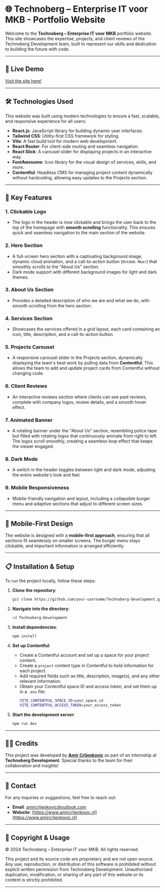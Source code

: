 # 🌐 Technoberg – Enterprise IT voor MKB - Portfolio Website

Welcome to the **Technoberg – Enterprise IT voor MKB** portfolio website. This site showcases the expertise, projects, and client reviews of the Technoberg Development team, built to represent our skills and dedication to building the future with code.

---

## 🌟 Live Demo
[Visit the site here!](your-live-site-url-here)

---

## 🛠️ Technologies Used

This website was built using modern technologies to ensure a fast, scalable, and responsive experience for all users:

- **React.js**: JavaScript library for building dynamic user interfaces.
- **Tailwind CSS**: Utility-first CSS framework for styling.
- **Vite**: A fast build tool for modern web development.
- **React Router**: For client-side routing and seamless navigation.
- **React Slick**: A carousel slider for displaying projects in an interactive way.
- **FontAwesome**: Icon library for the visual design of services, skills, and more.
- **Contentful**: Headless CMS for managing project content dynamically without hardcoding, allowing easy updates to the Projects section.

---

## 🎨 Key Features

### 1. **Clickable Logo**
- The logo in the header is now clickable and brings the user back to the top of the homepage with **smooth scrolling** functionality. This ensures quick and seamless navigation to the main section of the website.

### 2. **Hero Section**
- A full-screen hero section with a captivating background image, dynamic cloud animation, and a call-to-action button (`Ontdek Meer`) that smoothly scrolls to the "About Us" section.
- Dark mode support with different background images for light and dark themes.

### 3. **About Us Section**
- Provides a detailed description of who we are and what we do, with smooth scrolling from the hero section.

### 4. **Services Section**
- Showcases the services offered in a grid layout, each card containing an icon, title, description, and a call-to-action button.

### 5. **Projects Carousel**
- A responsive carousel slider in the Projects section, dynamically displaying the team's best work by pulling data from **Contentful**. This allows the team to add and update project cards from Contentful without changing code.

### 6. **Client Reviews**
- An interactive reviews section where clients can see past reviews, complete with company logos, review details, and a smooth hover effect.

### 7. **Animated Banner**
- A rotating banner under the "About Us" section, resembling police tape but filled with rotating logos that continuously animate from right to left. The logos scroll smoothly, creating a seamless loop effect that keeps the viewer engaged.

### 8. **Dark Mode**
- A switch in the header toggles between light and dark mode, adjusting the entire website's look and feel.

### 9. **Mobile Responsiveness**
- Mobile-friendly navigation and layout, including a collapsible burger menu and adaptive sections that adjust to different screen sizes.

---

## 📱 Mobile-First Design

The website is designed with a **mobile-first approach**, ensuring that all sections fit seamlessly on smaller screens. The burger menu stays clickable, and important information is arranged efficiently.

---

## 📋 Installation & Setup

To run the project locally, follow these steps:

1. **Clone the repository**:
    ```bash
    git clone https://github.com/your-username/Technoberg-Development.git
    ```

2. **Navigate into the directory**:
    ```bash
    cd Technoberg-Development
    ```

3. **Install dependencies**:
    ```bash
    npm install
    ```

4. **Set up Contentful**:
    - Create a Contentful account and set up a space for your project content.
    - Create a `project` content type in Contentful to hold information for each project.
    - Add required fields such as title, description, image(s), and any other relevant information.
    - Obtain your Contentful space ID and access token, and set them up in a `.env` file:
      ```bash
      VITE_CONTENTFUL_SPACE_ID=your_space_id
      VITE_CONTENTFUL_ACCESS_TOKEN=your_access_token
      ```

5. **Start the development server**:
    ```bash
    npm run dev
    ```

---

## 👨‍💻 Credits

This project was developed by [**Amir Crljenkovic**](https://www.amircrljenkovic.nl) as part of an internship at **Technoberg Development**. Special thanks to the team for their collaboration and insights!

---

## 📧 Contact

For any inquiries or suggestions, feel free to reach out:

- **Email**: amircrljenkovic@outlook.com
- **Website**: [https://www.amircrljenkovic.nl](https://www.amircrljenkovic.nl)

---

## 📜 Copyright & Usage

© 2024 Technoberg – Enterprise IT voor MKB. All rights reserved.

This project and its source code are proprietary and are not open source. Any use, reproduction, or distribution of this software is prohibited without explicit written permission from Technoberg Development. Unauthorized duplication, modification, or sharing of any part of this website or its content is strictly prohibited.

---

